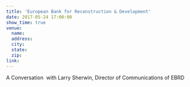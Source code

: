 ```yaml
---
title: 'European Bank for Reconstruction & Development'
date: 2017-05-24 17:00:00
show_time: true
venue:
  name:
  address:
  city:
  state:
  zip:
link:
---
```



A Conversation &nbsp;with Larry Sherwin, Director of Communications of EBRD